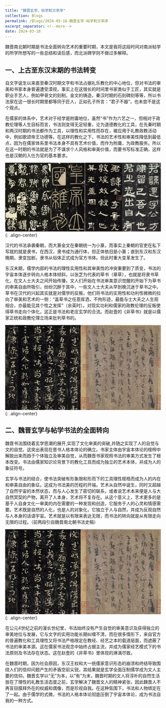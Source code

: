 ```yaml
---
title: "魏晋玄学，帖学和兰亭序"
collection: Blogs
permalink: /Blogs/2024-03-18-魏晋玄学-帖学和兰亭序
excerpt_separator: <!--more-->
date: 2024-03-18
---
```


魏晋南北朝时期是书法全面转向艺术的重要时期，本文是我将这段时间对南派帖学的所学所想写的一些总结和读后感，而北派碑学则不做过多解释。

<!--more-->

## 一、上古至东汉末期的书法转变

自文字诞生以来直至秦汉时期文字和书法占据礼乐教化的中心地位，但对书法的审美和书家本身普遍遭受漠视，事实上在这很长的时间里书家类似于工匠，其实就是职业手艺人，例如甲骨文的刻制，金文的铸造，秦汉时期的石刻碑刻等等，所以书法家在这一很长时期里都等同于匠人，正如孔子所言：“君子不器”，也未尝不是这个观点。

在儒家的体系中，艺术对于经学是附庸地位，虽然“书”作为六艺之一，但相对于政教伦理等人生目标而言，书法则变得无足轻重，沦为道德教化的工具，在先秦时期和两汉时期的书法都作为工具，以理性和实用性而存在，被应用于礼教政教活动中，例如歌颂帝王功德等。在这样的教化之下，书法的艺术性和审美性降低到最低点，因为在儒家体系里书法本身不具有艺术价值，而作为附庸，为政教服务。所以在这一时期的书法就是为了不谋求个人风格和审美价值，而要书写标准正确，这样也是汉朝的入仕为官的基本要求。

![先秦，秦汉碑刻选](/Images-of-Blogs/2024-03-18/001.jpg){: .align-center}

汉代的书法承袭秦朝，而大篆金文在秦朝统一为小篆，而事实上秦朝的官吏在私下写就的就是隶书，在西汉，隶书成为通行体，但正体依旧是小篆；直到东汉和东汉晚期，隶变加剧，隶书从俗体正式成为官方书体。但此时重大变革发生了。

东汉末期，儒学内部的书法的理性实用性和其审美性的冲突重要到了质变，书法的宇宙本体逐步转向人格本体倾斜，以张芝为代表的草书（章草），也就是将隶书草化，在文人士大夫之间开始传播，文人们开始在书法审美意识觉醒的开始下为草书的审美自由所吸引，纷纷沉醉于其中，一些文人士大夫从早到晚沉迷于草书之中。草书在汉代的兴起其实就是对儒学的反叛，他们将书法的实用性和功利性微微的拉向了审美和艺术的一侧：“盖草书之任意挥洒，不拘形迹，最能与士大夫之人生观相合，亦最能见其个性之发挥”（余英时）。对现实功利和儒家的政教伦理的反叛使得草书走向个体化，这正是书法和老庄玄学的合流。而赵壹的《非草书》就是以儒家正统和政教伦理立场来批判草书的。

![章草选](/Images-of-Blogs/2024-03-18/002.jpg){: .align-center}

## 二、魏晋玄学与帖学书法的全面转向

魏晋书法围绕着玄学思潮的展开,实现了文化审美的突破,并随之实现了人的自觉与文的自觉。这突出表现在晋书人格本体论的确立。书家主体由宇宙本体论的桎榨中解脱出来而趋于个体独立及审美自觉，从而魏晋书家观照书法的审美方式发生了根本改变。书法由儒家知识论背景下的教化工具而成为独立的艺术本体，并成为人的象征符号。

玄学与书法的结合，使书法突破有形象限和形而下的工具理性桎梏而成为人的内在和审美自由的象征。这成为书法美的历程的开端。艺术从自然中诞生，同时又超越了自然宇宙的本然状态，而与人心发生了密切的联系，或者说艺术本来便是人与大自然冥契的产物，离开了人本身，艺术将不复存在。从这个意义上，艺术更多的是基于人自身文化一审美的内在需要的一种发现和创造，它服务于人的心灵和情感需要。艺术既是自然的人化，也是人的对象化，它独立于人与自然，并成为反观自然与人本身的话语宇宙。艺术就是以有限来表达无限，而书法的转向就是从有限走向无限的过程。（前两段引自魏晋南北朝书法史稿）

![王羲之尺牍选](/Images-of-Blogs/2024-03-18/002.jpg){: .align-center}

在公元4世纪之前的漫长世纪里，书法始终没有产生自觉的审美意识及获得独立的审美地位与发展，它与文字的实用功能长期纠缠不清，而在很多情形下，来自官方的普遍教化和工具理性又将书法严格限定在教经、经艺之本的载道层面，而遮蔽了书法的审美本源。这在儒家书法观念中始终占据主流，并成为儒家经艺模式下的书法原则及书法存在状态。这在赵壹的《非草书》里体现的淋漓尽致。

在魏晋时期，因为社会原因，东汉王权和大一统儒家意识形态的崩溃和终结导致围绕人们的信仰问题产生的矛盾空前尖锐，其结果就是玄学全面压制儒学成为文人主要的信仰。魏晋玄学以“无”为本，以“有”为末，魏晋时期的文人将淳朴的自然生活放在了理性的礼教生活态度之前，玄学解决了魏晋文人的精神紧张，因此魏晋人不再盲目膜拜外在的权威和偶像，而是珍视自我。在这种氛围下，书法和人物绑定在了一起。由于儒学的式微，书法的人格本体论彻底压倒了宇宙本体论，成为书法自我的一种方式。
